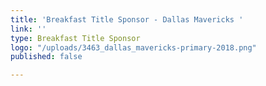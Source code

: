 ```yaml
---
title: 'Breakfast Title Sponsor - Dallas Mavericks '
link: ''
type: Breakfast Title Sponsor
logo: "/uploads/3463_dallas_mavericks-primary-2018.png"
published: false

---
```

